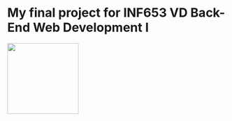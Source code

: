 # My final project for INF653 VD Back-End Web Development I

[<img src="https://cdn.gomix.com/2bdfb3f8-05ef-4035-a06e-2043962a3a13%2Fremix-button.svg" width="163px" />](https://glitch.com/edit/#!/import/github/kd1nk/Dinkel_INF653_Final/)